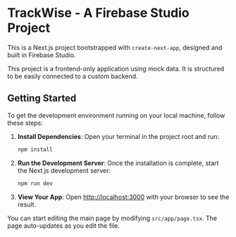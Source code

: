 # TrackWise - A Firebase Studio Project

This is a Next.js project bootstrapped with `create-next-app`, designed and built in Firebase Studio.

This project is a frontend-only application using mock data. It is structured to be easily connected to a custom backend.

## Getting Started

To get the development environment running on your local machine, follow these steps:

1.  **Install Dependencies**:
    Open your terminal in the project root and run:
    ```bash
    npm install
    ```

2.  **Run the Development Server**:
    Once the installation is complete, start the Next.js development server:
    ```bash
    npm run dev
    ```

3.  **View Your App**:
    Open [http://localhost:3000](http://localhost:3000) with your browser to see the result.

You can start editing the main page by modifying `src/app/page.tsx`. The page auto-updates as you edit the file.
